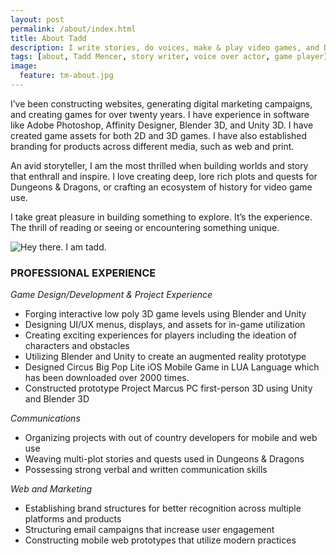 ```yaml
---
layout: post
permalink: /about/index.html
title: About Tadd
description: I write stories, do voices, make & play video games, and Dungeons & Dragons. I run Cubelab Media. A father, husband, and generally friendly guy.
tags: [about, Tadd Mencer, story writer, voice over actor, game player]
image:
  feature: tm-about.jpg
---
```


I’ve been constructing websites, generating digital marketing campaigns, and creating games for over twenty years. I have experience in software like Adobe Photoshop, Affinity Designer, Blender 3D, and Unity 3D. I have created game assets for both 2D and 3D games. I have also established branding for products across different media, such as web and print.

An avid storyteller, I am the most thrilled when building worlds and story that enthrall and inspire. I love creating deep, lore rich plots and quests for Dungeons & Dragons, or crafting an ecosystem of history for video game use.

I take great pleasure in building something to explore. It’s the experience. The thrill of reading or seeing or encountering something unique.

![Hey there. I am tadd.](/assets/images/i-am-tadd.jpg "Hey there. I am tadd.")


### PROFESSIONAL EXPERIENCE

_Game Design/Development & Project Experience_

* Forging interactive low poly 3D game levels using Blender and Unity
* Designing UI/UX menus, displays, and assets for in-game utilization
* Creating exciting experiences for players including the ideation of characters and obstacles
* Utilizing Blender and Unity to create an augmented reality prototype
* Designed Circus Big Pop Lite iOS Mobile Game in LUA Language which has been downloaded over 2000 times.
* Constructed prototype Project Marcus PC first-person 3D using Unity and Blender 3D

_Communications_

* Organizing projects with out of country developers for mobile and web use
* Weaving multi-plot stories and quests used in Dungeons & Dragons
* Possessing strong verbal and written communication skills

_Web and Marketing_

* Establishing brand structures for better recognition across multiple platforms and products
* Structuring email campaigns that increase user engagement
* Constructing mobile web prototypes that utilize modern practices